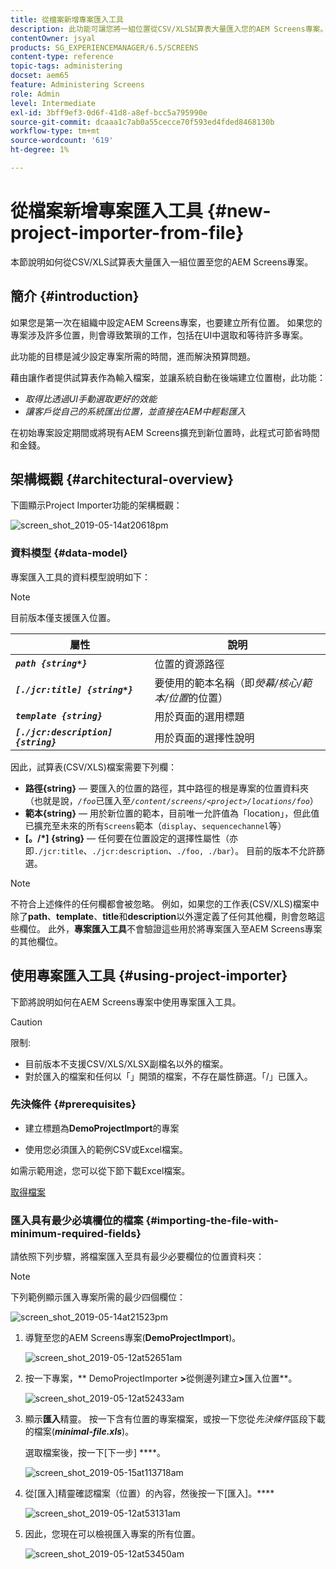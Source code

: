 ```yaml
---
title: 從檔案新增專案匯入工具
description: 此功能可讓您將一組位置從CSV/XLS試算表大量匯入您的AEM Screens專案。
contentOwner: jsyal
products: SG_EXPERIENCEMANAGER/6.5/SCREENS
content-type: reference
topic-tags: administering
docset: aem65
feature: Administering Screens
role: Admin
level: Intermediate
exl-id: 3bff9ef3-0d6f-41d8-a8ef-bcc5a795990e
source-git-commit: dcaaa1c7ab0a55cecce70f593ed4fded8468130b
workflow-type: tm+mt
source-wordcount: '619'
ht-degree: 1%

---
```


# 從檔案新增專案匯入工具 {#new-project-importer-from-file}

本節說明如何從CSV/XLS試算表大量匯入一組位置至您的AEM Screens專案。

## 簡介 {#introduction}

如果您是第一次在組織中設定AEM Screens專案，也要建立所有位置。 如果您的專案涉及許多位置，則會導致繁瑣的工作，包括在UI中選取和等待許多專案。

此功能的目標是減少設定專案所需的時間，進而解決預算問題。

藉由讓作者提供試算表作為輸入檔案，並讓系統自動在後端建立位置樹，此功能：

* *取得比透過UI手動選取更好的效能*
* *讓客戶從自己的系統匯出位置，並直接在AEM中輕鬆匯入*

在初始專案設定期間或將現有AEM Screens擴充到新位置時，此程式可節省時間和金錢。

## 架構概觀 {#architectural-overview}

下圖顯示Project Importer功能的架構概觀：

![screen_shot_2019-05-14at20618pm](assets/screen_shot_2019-05-14at20618pm.png)

### 資料模型 {#data-model}

專案匯入工具的資料模型說明如下：

>[!NOTE]
>
>目前版本僅支援匯入位置。

| **屬性** | **說明** |
|---|---|
| ***`path {string*}`*** | 位置的資源路徑 |
| ***`[./jcr:title] {string*}`*** | 要使用的範本名稱（即&#x200B;*熒幕/核心/範本/位置*&#x200B;的位置） |
| ***`template {string}`*** | 用於頁面的選用標題 |
| ***`[./jcr:description] {string}`*** | 用於頁面的選擇性說明 |

因此，試算表(CSV/XLS)檔案需要下列欄：

* **路徑{string}** — 要匯入的位置的路徑，其中路徑的根是專案的位置資料夾（也就是說，*`/foo`*&#x200B;已匯入至&#x200B;*`/content/screens/<project>/locations/foo`*）
* **範本{string}** — 用於新位置的範本，目前唯一允許值為「location」，但此值已擴充至未來的所有`Screens`範本（`display`、`sequencechannel`等）
* **[。/*] {string}** — 任何要在位置設定的選擇性屬性（亦即`./jcr:title`、`./jcr:description`、`./foo, ./bar`）。 目前的版本不允許篩選。

>[!NOTE]
>
>不符合上述條件的任何欄都會被忽略。 例如，如果您的工作表(CSV/XLS)檔案中除了&#x200B;**path**、**template**、**title**&#x200B;和&#x200B;**description**&#x200B;以外還定義了任何其他欄，則會忽略這些欄位。 此外，**專案匯入工具**&#x200B;不會驗證這些用於將專案匯入至AEM Screens專案的其他欄位。

## 使用專案匯入工具 {#using-project-importer}

下節將說明如何在AEM Screens專案中使用專案匯入工具。

>[!CAUTION]
>
>限制:
>
>* 目前版本不支援CSV/XLS/XLSX副檔名以外的檔案。
>* 對於匯入的檔案和任何以「」開頭的檔案，不存在屬性篩選。「/」已匯入。
>

### 先決條件 {#prerequisites}

* 建立標題為&#x200B;**DemoProjectImport**&#x200B;的專案

* 使用您必須匯入的範例CSV或Excel檔案。

如需示範用途，您可以從下節下載Excel檔案。

[取得檔案](assets/minimal-file.xls)

### 匯入具有最少必填欄位的檔案 {#importing-the-file-with-minimum-required-fields}

請依照下列步驟，將檔案匯入至具有最少必要欄位的位置資料夾：

>[!NOTE]
>
>下列範例顯示匯入專案所需的最少四個欄位：

![screen_shot_2019-05-14at21523pm](assets/screen_shot_2019-05-14at21523pm.png)

1. 導覽至您的AEM Screens專案(**DemoProjectImport**)。

   ![screen_shot_2019-05-12at52651am](assets/screen_shot_2019-05-12at52651am.png)

1. 按一下專案，** DemoProjectImporter **>**&#x200B;從側邊列建立&#x200B;**>**&#x200B;匯入位置**。

   ![screen_shot_2019-05-12at52433am](assets/screen_shot_2019-05-12at52433am.png)

1. 顯示&#x200B;**匯入**&#x200B;精靈。 按一下含有位置的專案檔案，或按一下您從&#x200B;*先決條件*&#x200B;區段下載的檔案(***minimal-file.xls***)。

   選取檔案後，按一下[下一步] ****。

   ![screen_shot_2019-05-15at113718am](assets/screen_shot_2019-05-15at113718am.png)

1. 從[匯入]精靈確認檔案（位置）的內容，然後按一下[匯入]。****

   ![screen_shot_2019-05-12at53131am](assets/screen_shot_2019-05-12at53131am.png)

1. 因此，您現在可以檢視匯入專案的所有位置。

   ![screen_shot_2019-05-12at53450am](assets/screen_shot_2019-05-12at53450am.png)
